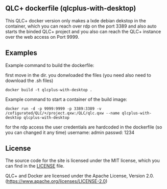 ## QLC+ dockerfile (qlcplus-with-desktop)

This QLC+ docker version only makes a lxde debian dekstop in the container, which you can reach over rdp on the port 3389 and also auto starts the binded QLC+ project and you also can reach the QLC+ instance over the web access on Port 9999.

## Examples

Example command to build the dockerfile:

first move in the dir. you donwloaded the files (you need also need to download the .sh files)

```shell
docker build -t qlcplus-with-desktop .
```

Example command to start a container of the build image:

```shell
docker run -d -p 9999:9999 -p 3389:3389 -v /cofigurated/QLC/+/project.qxw:/QLC/qlc.qxw --name qlcplus-with-desktop qlcplus-with-desktop
````

for the rdp access the user credentials are hardcoded in the dockerfile (so you can changed it any time)
username: admin
passwd: 1234

## License

The source code for the site is licensed under the MIT license, which you can find in
the [LICENSE](https://github.com/laustock/qlc-plus-docker/blob/main/LICENSE) file.

QLC+ and Docker are licensed under the Apache License, Version 2.0. (https://www.apache.org/licenses/LICENSE-2.0)
